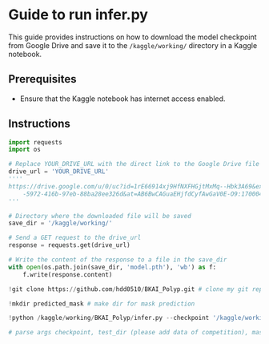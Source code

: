 # Guide to run infer.py

This guide provides instructions on how to download the model checkpoint from Google Drive and save it to the `/kaggle/working/` directory in a Kaggle notebook.

## Prerequisites

- Ensure that the Kaggle notebook has internet access enabled.

## Instructions
```python
import requests
import os

# Replace YOUR_DRIVE_URL with the direct link to the Google Drive file
drive_url = 'YOUR_DRIVE_URL'
''''
https://drive.google.com/u/0/uc?id=1rE66914xj9HfNXFHGjtMxMq--Hbk3A69&export=download&confirm=t&uuid=2b4102a9\
    -5972-416b-97eb-88ba28ee326d&at=AB6BwCAGuaEHjfdCyfAwGaV0E-O9:1700047389408'
'''

# Directory where the downloaded file will be saved
save_dir = '/kaggle/working/'

# Send a GET request to the drive_url
response = requests.get(drive_url)

# Write the content of the response to a file in the save_dir
with open(os.path.join(save_dir, 'model.pth'), 'wb') as f:
    f.write(response.content)
```
```python
!git clone https://github.com/hdd0510/BKAI_Polyp.git # clone my git repo
```
```python
!mkdir predicted_mask # make dir for mask prediction
```
```python
!python /kaggle/working/BKAI_Polyp/infer.py --checkpoint '/kaggle/working/model.pth' --test_dir '/kaggle/input/bkai-igh-neopolyp/test/test' --mask_dir '/kaggle/working/predicted_mask'

# parse args checkpoint, test_dir (please add data of competition), mask_dir
```